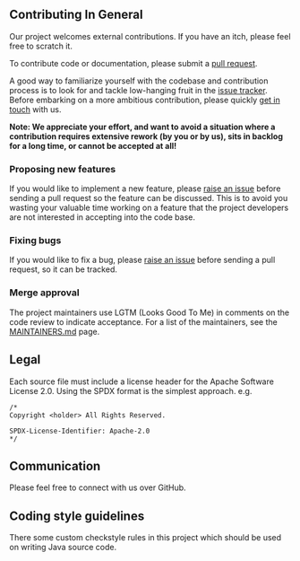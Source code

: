 ## Contributing In General
Our project welcomes external contributions. If you have an itch, please feel
free to scratch it.

To contribute code or documentation, please submit a [pull request](https://github.com/IBM/magkit-vanity-url/pulls).

A good way to familiarize yourself with the codebase and contribution process is
to look for and tackle low-hanging fruit in the [issue tracker](https://github.com/IBM/magkit-vanity-url/issues).
Before embarking on a more ambitious contribution, please quickly [get in touch](#communication) with us.

**Note: We appreciate your effort, and want to avoid a situation where a contribution
requires extensive rework (by you or by us), sits in backlog for a long time, or
cannot be accepted at all!**

### Proposing new features

If you would like to implement a new feature, please [raise an issue](https://github.com/IBM/magkit-vanity-url/issues)
before sending a pull request so the feature can be discussed. This is to avoid
you wasting your valuable time working on a feature that the project developers
are not interested in accepting into the code base.

### Fixing bugs

If you would like to fix a bug, please [raise an issue](https://github.com/IBM/magkit-vanity-url/issues) before sending a
pull request, so it can be tracked.

### Merge approval

The project maintainers use LGTM (Looks Good To Me) in comments on the code
review to indicate acceptance.
For a list of the maintainers, see the [MAINTAINERS.md](MAINTAINERS.md) page.

## Legal

Each source file must include a license header for the Apache
Software License 2.0. Using the SPDX format is the simplest approach.
e.g.

```
/*
Copyright <holder> All Rights Reserved.

SPDX-License-Identifier: Apache-2.0
*/
```

## Communication
Please feel free to connect with us over GitHub.

## Coding style guidelines
There some custom checkstyle rules in this project which should be used on writing Java source code.
